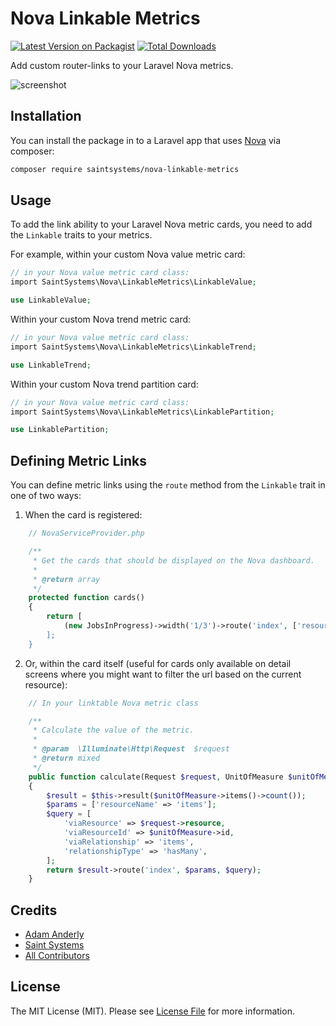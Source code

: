 # Nova Linkable Metrics

[![Latest Version on Packagist](https://img.shields.io/packagist/v/saintsystems/nova-linkable-metrics.svg?style=flat-square)](https://packagist.org/packages/saintsystems/nova-linkable-metrics)
[![Total Downloads](https://img.shields.io/packagist/dt/saintsystems/nova-linkable-metrics.svg?style=flat-square)](https://packagist.org/packages/saintsystems/nova-linkable-metrics)

Add custom router-links to your Laravel Nova metrics.

![screenshot](screenshot.gif)

## Installation

You can install the package in to a Laravel app that uses [Nova](https://nova.laravel.com) via composer:

```bash
composer require saintsystems/nova-linkable-metrics
```

## Usage

To add the link ability to your Laravel Nova metric cards, you need to add the `Linkable` traits to your metrics.

For example, within your custom Nova value metric card:
```php
// in your Nova value metric card class:
import SaintSystems\Nova\LinkableMetrics\LinkableValue;

use LinkableValue;

```

Within your custom Nova trend metric card:
```php
// in your Nova value metric card class:
import SaintSystems\Nova\LinkableMetrics\LinkableTrend;

use LinkableTrend;

```

Within your custom Nova trend partition card:
```php
// in your Nova value metric card class:
import SaintSystems\Nova\LinkableMetrics\LinkablePartition;

use LinkablePartition;

```

## Defining Metric Links

You can define metric links using the `route` method from the `Linkable` trait in one of two ways:

1. When the card is registered:
```php
    // NovaServiceProvider.php

    /**
     * Get the cards that should be displayed on the Nova dashboard.
     *
     * @return array
     */
    protected function cards()
    {
        return [
            (new JobsInProgress)->width('1/3')->route('index', ['resourceName' => 'jobs']),`
        ];
    }
```
2. Or, within the card itself (useful for cards only available on detail screens where you might want to filter the url based on the current resource):

```php
    // In your linktable Nova metric class

    /**
     * Calculate the value of the metric.
     *
     * @param  \Illuminate\Http\Request  $request
     * @return mixed
     */
    public function calculate(Request $request, UnitOfMeasure $unitOfMeasure)
    {
        $result = $this->result($unitOfMeasure->items()->count());
        $params = ['resourceName' => 'items'];
        $query = [
            'viaResource' => $request->resource,
            'viaResourceId' => $unitOfMeasure->id,
            'viaRelationship' => 'items',
            'relationshipType' => 'hasMany',
        ];
        return $result->route('index', $params, $query);
    }
```

## Credits

- [Adam Anderly](https://github.com/anderly)
- [Saint Systems](https://github.com/saintsystems)
- [All Contributors](../../contributors)

## License

The MIT License (MIT). Please see [License File](LICENSE.md) for more information.
